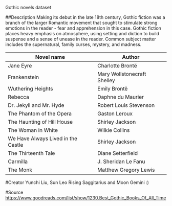 Gothic novels dataset

##Description
Making its debut in the late 18th century, Gothic fiction was a branch of the larger Romantic movement that sought to stimulate strong emotions in the reader - fear and apprehension in this case. Gothic fiction places heavy emphasis on atmosphere, using setting and diction to build suspense and a sense of unease in the reader. Common subject matter includes the supernatural, family curses, mystery, and madness.

|Novel name|Author|
|---|---|
|Jane Eyre|Charlotte Brontë|
|Frankenstein|Mary Wollstonecraft Shelley|
|Wuthering Heights|Emily Brontë|
|Rebecca|Daphne du Maurier|
|Dr. Jekyll and Mr. Hyde|Robert Louis Stevenson|
|The Phantom of the Opera|Gaston Leroux|
|The Haunting of Hill House|Shirley Jackson|
|The Woman in White|Wilkie Collins|
|We Have Always Lived in the Castle|Shirley Jackson|
|The Thirteenth Tale|Diane Setterfield|
|Carmilla|J. Sheridan Le Fanu|
|The Monk|Matthew Gregory Lewis|


#Creator
Yunchi Liu, Sun Leo Rising Saggitarius and Moon Gemini :)

#Source
https://www.goodreads.com/list/show/1230.Best_Gothic_Books_Of_All_Time
